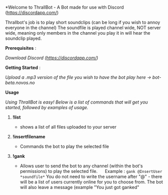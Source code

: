 *Welcome to ThrallBot - A Bot made for use with Discord (https://discordapp.com/)

Thrallbot's job is to play short soundclips (can be long if you wish to annoy everyone in the channel)
The soundfile is played channel wide, NOT server wide, meaning only members in the channel you play it in will hear the soundclip played.

**Prerequisites** :

*Download Discord (https://discordapp.com/)*

**Getting Started** : 

 *Upload a .mp3 version of the file you wish to have the bot play here -> bot-beta.novos.no*

**Usage** 

*Using ThrallBot is easy! Below is a list of commands that will get you started, followed by examples of usage.*

1. **!list**
   
   * shows a list of all files uploaded to your server
     
1.  **!insertfilename**
     
    * Commands the bot to play the selected file
    
1. **!gank**

    * Allows user to send the bot to any channel (within the bot's permissions) to play the selected file. 
      Example : `gank @InsertUser *soundfile*` You do not need to write the username after "@" - there will be a list of users currently online for you to choose from. The bot will also leave a message (example "You just got ganked" 
      
    
    
   

   
   
















